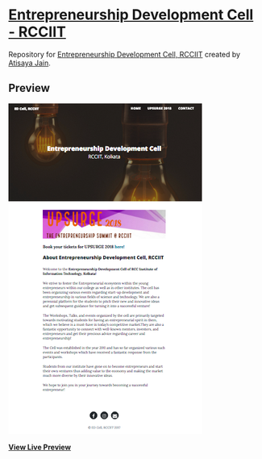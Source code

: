 # [Entrepreneurship Development Cell - RCCIIT](http://rccedcell.org/)

Repository for [Entrepreneurship Development Cell, RCCIIT](http://rccedcell.org/) created by [Atisaya Jain](https://github.com/atisayajain).

## Preview

[![Clean Blog Preview](/img/screenshot-1.png)](http://rccedcell.org/)

**[View Live Preview](http://rccedcell.com/)**


